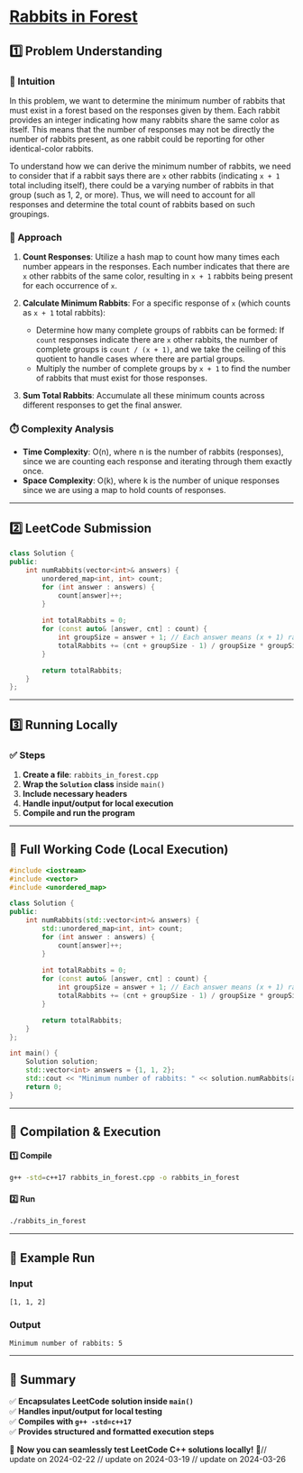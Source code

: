 # **[Rabbits in Forest](https://leetcode.com/problems/rabbits-in-forest/description/)**  

## **1️⃣ Problem Understanding**  
### **📌 Intuition**  
In this problem, we want to determine the minimum number of rabbits that must exist in a forest based on the responses given by them. Each rabbit provides an integer indicating how many rabbits share the same color as itself. This means that the number of responses may not be directly the number of rabbits present, as one rabbit could be reporting for other identical-color rabbits. 

To understand how we can derive the minimum number of rabbits, we need to consider that if a rabbit says there are `x` other rabbits (indicating `x + 1` total including itself), there could be a varying number of rabbits in that group (such as 1, 2, or more). Thus, we will need to account for all responses and determine the total count of rabbits based on such groupings.

### **🚀 Approach**  
1. **Count Responses**: Utilize a hash map to count how many times each number appears in the responses. Each number indicates that there are `x` other rabbits of the same color, resulting in `x + 1` rabbits being present for each occurrence of `x`.

2. **Calculate Minimum Rabbits**: For a specific response of `x` (which counts as `x + 1` total rabbits):
   - Determine how many complete groups of rabbits can be formed: If `count` responses indicate there are `x` other rabbits, the number of complete groups is `count / (x + 1)`, and we take the ceiling of this quotient to handle cases where there are partial groups.
   - Multiply the number of complete groups by `x + 1` to find the number of rabbits that must exist for those responses.

3. **Sum Total Rabbits**: Accumulate all these minimum counts across different responses to get the final answer.

### **⏱️ Complexity Analysis**  
- **Time Complexity**: O(n), where n is the number of rabbits (responses), since we are counting each response and iterating through them exactly once.
- **Space Complexity**: O(k), where k is the number of unique responses since we are using a map to hold counts of responses.

---  

## **2️⃣ LeetCode Submission**  
```cpp
class Solution {
public:
    int numRabbits(vector<int>& answers) {
        unordered_map<int, int> count;
        for (int answer : answers) {
            count[answer]++;
        }
        
        int totalRabbits = 0;
        for (const auto& [answer, cnt] : count) {
            int groupSize = answer + 1; // Each answer means (x + 1) rabbits
            totalRabbits += (cnt + groupSize - 1) / groupSize * groupSize; // Ceiling division
        }

        return totalRabbits;
    }
};
```  

---  

## **3️⃣ Running Locally**  
### **✅ Steps**  
1. **Create a file**: `rabbits_in_forest.cpp`  
2. **Wrap the `Solution` class** inside `main()`  
3. **Include necessary headers**  
4. **Handle input/output for local execution**  
5. **Compile and run the program**  

---  

## **📝 Full Working Code (Local Execution)**  
```cpp
#include <iostream>
#include <vector>
#include <unordered_map>

class Solution {
public:
    int numRabbits(std::vector<int>& answers) {
        std::unordered_map<int, int> count;
        for (int answer : answers) {
            count[answer]++;
        }
        
        int totalRabbits = 0;
        for (const auto& [answer, cnt] : count) {
            int groupSize = answer + 1; // Each answer means (x + 1) rabbits
            totalRabbits += (cnt + groupSize - 1) / groupSize * groupSize; // Ceiling division
        }

        return totalRabbits;
    }
};

int main() {
    Solution solution;
    std::vector<int> answers = {1, 1, 2};
    std::cout << "Minimum number of rabbits: " << solution.numRabbits(answers) << std::endl; // Expected output: 5
    return 0;
}
```  

---  

## **🔧 Compilation & Execution**  
#### **1️⃣ Compile**  
```bash
g++ -std=c++17 rabbits_in_forest.cpp -o rabbits_in_forest
```  

#### **2️⃣ Run**  
```bash
./rabbits_in_forest
```  

---  

## **🎯 Example Run**  
### **Input**  
```
[1, 1, 2]
```  
### **Output**  
```
Minimum number of rabbits: 5
```  

---  

## **📌 Summary**  
✅ **Encapsulates LeetCode solution inside `main()`**  
✅ **Handles input/output for local testing**  
✅ **Compiles with `g++ -std=c++17`**  
✅ **Provides structured and formatted execution steps**  

🚀 **Now you can seamlessly test LeetCode C++ solutions locally!** 🚀// update on 2024-02-22
// update on 2024-03-19
// update on 2024-03-26
